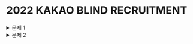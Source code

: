 2022 KAKAO BLIND RECRUITMENT
=====================

<details>
<summary>문제 1</summary>



문제 1 - 신고 결과 받기
------------------------

### 문제 설명

신입사원 무지는 게시판 불량 이용자를 신고하고 처리 결과를 메일로 발송하는 시스템을 개발하려 합니다. 무지가 개발하려는 시스템은 다음과 같습니다.

* 각 유저는 한 번에 한 명의 유저를 신고할 수 있습니다.
   * 신고 횟수에 제한은 없습니다. 서로 다른 유저를 계속해서 신고할 수 있습니다.
   * 한 유저를 여러 번 신고할 수도 있지만, 동일한 유저에 대한 신고 횟수는 1회로 처리됩니다.

* k번 이상 신고된 유저는 즉시 게시판 이용이 정지되며, 해당 유저를 신고한 모든 유저에게 정지 사실을 메일로 발송합니다.
   * 유저가 신고한 모든 내용을 취합하여 마지막에 한꺼번에 게시판 이용 정지를 시키면서 정지 메일을 발송합니다.   
      
    
다음은 전체 유저 목록이 [“muzi”, “frodo”, “apeach”, “neo”]이고, k = 2(즉, 2번 이상 신고 당하면 이용 정지)인 경우의 예시입니다.   

|유저 ID|유저가 신고한 ID|설명|
|-------|-----------------|----|
|"muzi"|"frodo"|"muzi"가 "frodo"를 신고했습니다.|
|"apeach"|"frodo"|"apeach"가 "frodo"를 신고했습니다.|
|"frodo"|"neo"|"frodo"가 "neo"를 신고했습니다.|
|"muzi"|"neo"|"muzi"가 "neo"를 신고했습니다.|
|"apeach"|"muzi"|"apeach"가 "muzi"를 신고했습니다.|


각 유저별로 신고당한 횟수는 다음과 같습니다.



|유저 ID|신고당한 횟수|
|-------|-----------------|
|"muzi"|1|
|"frodo"|2|
|"apeach"|0|
|"neo"|2|



위 예시에서는 2번 이상 신고당한 "frodo"와 "neo"의 게시판 이용이 정지됩니다. 이때, 각 유저별로 신고한 아이디와정지된 아이디를 정리하면 다음과 같습니다.



|유저 ID|유저가 신고한 ID|정지된 ID|
|-------|-----------------|----|
|"muzi"|["frodo", "neo"]|["frodo", "neo"]|
|"frodo"|["neo"]|["neo"]|
|"apeach"|["muzi", "frodo"]|["frodo"]|
|"neo"|없음|없음|


따라서 "muzi"는 처리 결과 메일을 2회, "frodo"와 "apeach"는 각각 처리 결과 메일을 1회 받게 됩니다.



이용자의 ID가 담긴 문자열 배열 **id_list**, 각 이용자가 신고한 이용자의 ID 정보가 담긴 문자열 배열 **report**, 정지 기준이 되는 신고 횟수 **k**가 매개변수로 주어질 때, 각 유저별로 처리 결과 메일을 받은 횟수를 배열에 담아 return 하도록 solution 함수를 완성해주세요.

.
### 제한사항
* 2 ≤ id_list의 길이 ≤ 1,000
  * 1 ≤ id_list의 원소 길이 ≤ 10
  * id_list의 원소는 이용자의 id를 나타내는 문자열이며 알파벳 소문자로만 이루어져 있습니다.
  * id_list에는 같은 아이디가 중복해서 들어있지 않습니다.
  
  
* 1 ≤ report의 길이 ≤ 200,000
  * 3 ≤ report의 원소 길이 ≤ 21
  * report의 원소는 "이용자id 신고한id"형태의 문자열입니다.
  * 예를 들어 "muzi frodo"의 경우 "muzi"가 "frodo"를 신고했다는 의미입니다.
  * id는 알파벳 소문자로만 이루어져 있습니다.
  * 이용자id와 신고한id는 공백(스페이스)하나로 구분되어 있습니다.
  * 자기 자신을 신고하는 경우는 없습니다.
  
  
* 1 ≤ k ≤ 200, k는 자연수입니다.
* return 하는 배열은 id_list에 담긴 id 순서대로 각 유저가 받은 결과 메일 수를 담으면 됩니다.




### 입출력 예
|id_list|report|k|result|
|-------|-----------------|----|----|
|["muzi", "frodo", "apeach", "neo"]|["muzi frodo","apeach frodo","frodo neo","muzi neo","apeach muzi"]|2|[2,1,1,0]|
|["con", "ryan"]|["ryan con", "ryan con", "ryan con", "ryan con"]|3|[0,0]|


### 입출력 예 설명



**입출력 예 #1**


문제의 예시와 같습니다.


**입출력 예 #2**


"ryan"이 "con"을 4번 신고했으나, 주어진 조건에 따라 한 유저가 같은 유저를 여러 번 신고한 경우는 신고 횟수 1회로 처리합니다. 따라서 "con"은 1회 신고당했습니다. 3번 이상 신고당한 이용자는 없으며, "con"과 "ryan"은 결과 메일을 받지 않습니다. 따라서 [0, 0]을 return 합니다.



### 제한시간 안내
  * 정확성 테스트 : 10초
 
 
 
---




### solution.c


```
#include <stdio.h>
#include <stdbool.h>
#include <stdlib.h>

// id_list_len은 배열 id_list의 길이입니다.
// report_len은 배열 report의 길이입니다.
// 파라미터로 주어지는 문자열은 const로 주어집니다. 변경하려면 문자열을 복사해서 사용하세요.
int* solution(const char* id_list[], size_t id_list_len, const char* report[], size_t report_len, int k) {
    // return 값은 malloc 등 동적 할당을 사용해주세요. 할당 길이는 상황에 맞게 변경해주세요.
    int* answer = (int*)malloc(1);
    return answer;
}
```
  
  
### - 1등 코드 (민기, 승제)


<details>


<summary>코드 보기</summary>


```
#define _CRT_SECURE_NO_WARNINGS
#define BUFFER_SIZE 20

#include <stdio.h>
#include <stdbool.h>
#include <stdlib.h>
#include <string.h>

const char* id_list[] = { "muzi", "frodo", "apeach", "neo" };
const char* report[] = { "muzi frodo","apeach frodo","frodo neo","muzi neo","apeach muzi" };

size_t id_list_len = sizeof(id_list) / sizeof(id_list[0]);
size_t report_len = sizeof(report) / sizeof(report[0]);


int* solution(const char* id_list[], size_t id_list_len, const char* report[], size_t report_len, int k) {

	int** ch;
	int i, j;
	ch = (int**)malloc(sizeof(int*) * id_list_len);
	for (int i = 0; i < id_list_len; i++) {
		if (ch != NULL) {
			ch[i] = (int*)malloc(sizeof(int) * id_list_len);
		}
	}

	for (i = 0; i < report_len; i++) {
		char* report_strtok;
		char report_copy[20];
		strcpy(report_copy, report[i]);

		report_strtok = strtok(report_copy, " ");
		int index1 = 0;
		for (j = 0; j < id_list_len; j++) {
			if (strcmp(id_list[j], report_strtok) == 0) {
				index1 = j;
				break;
			}
		}

		report_strtok = strtok(NULL, " ");
		int index2 = 0;
		for (j = 0; j < id_list_len; j++) {
			if (strcmp(id_list[j], report_strtok) == 0) {
				index2 = j;
				break;
			}
		}

		ch[index1][index2] = 1;
	}

	int* result = (int*)calloc(id_list_len, sizeof(int));
	int* answer = (int*)calloc(id_list_len, sizeof(int));
	for (j = 0; j < id_list_len; j++) {
		for (i = 0; i < id_list_len; i++) {
			if (ch[i][j] == 1) result[j] += 1;
		}
		if (result[j] >= k) {
			for (i = 0; i < id_list_len; i++) {
				if (ch[i][j] == 1) answer[i] += 1;
			}
		}
	}

	for (i = 0; i < id_list_len; i++) {
		free(ch[i]);
	}
	free(ch);
	free(result);
	return answer;
}
```
  
</details>  
  
  
---
---  
</details>



<details>
<summary>문제 2</summary>




문제 2 - 신고 결과 받기
------------------------

### 문제 설명

양의 정수 **n**이 주어집니다. 이 숫자를 **k**진수로 바꿨을 때, 변환된 수 안에 아래 조건에 맞는 소수(Prime number)가 몇 개인지 알아보려 합니다.

* **0P0**처럼 소수 양쪽에 0이 있는 경우
* **P0**처럼 소수 오른쪽에만 0이 있고 왼쪽에는 아무것도 없는 경우
* **0P**처럼 소수 왼쪽에만 0이 있고 오른쪽에는 아무것도 없는 경우
* **P**처럼 소수 양쪽에 아무것도 없는 경우
* 단, **P**는 각 자릿수에 0을 포함하지 않는 소수입니다.
   * 예를 들어, 101은 **P**가 될 수 없다.
      
    
예를들어, 437674을 3진수로 바꾸면 **211**0**2**01010**11**입니다. 여기서 찾을 수 있는 조건에 맞는 소수는 왼쪽부터 순서대로 211, 2, 11이 있으며, 총 3개입니다.
(211, 2, 11을 **k**진법으로 보았을 때가 아닌, 10진법으로 보았을 때 소수여야 한다는 점에 주의합니다.)
211은 **P0** 형태에서 찾을 수 있으며, 2는 **0P0**에서, 11은 **0P**에서 찾을 수 있습니다.


정수 **n**과 **k**가 매개변수로 주어집니다. **n**을 **k**진수로 바꿧을 때, 변환된 수 안에서 찾을 수 있는 **위 조건에 맞는 소수**의 개수를 return 하도록 solution 함수를 완성해 주세요.


---



### 제한사항
  * 1 <= **n** <= 1,000,000
  * 3 <= **k** <= 10
  
  
  
---


### 입출력 예
|n|k|result|
|-|-|------|
|437674|3|3|
|110011|10|2|
  
  
  
---



### 입출력 예 설명



**입출력 예 #1**


문제 예시와 같습니다.


**입출력 예 #2**


110011을 10진수로 바꾸면 110011입니다. 여기서 찾을 수 있는 조건에 맞는 소수는 11, 11 2개입니다. 이와 같이, 중복되는 소수를 발견하더라도 모두 따로 세어야 합니다.
 
 
 
---



### solution.c


```
#include <stdio.h>
#include <stdbool.h>
#include <stdlib.h>

int solution(int n,int k){
  int answer = -1;
  return answer;
}
```


### - 1등 코드 (??, ??)


<details>


<summary>코드 보기</summary>



```

```



---
---
</details>



</details>
